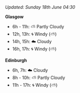 *Updated: Sunday 18th June 04:30*

**Glasgow**

* 6h - 11h: :partly_sunny: Partly Cloudy
* 12h, 13h: :cyclone: Windy (:partly_sunny:)
* 14h, 15h: :cloud: Cloudy
* 16h, 17h: :cyclone: Windy (:partly_sunny:)

**Edinburgh**

* 6h, 7h: :cloud: Cloudy
* 8h - 10h: :partly_sunny: Partly Cloudy
* 11h - 17h: :cyclone: Windy (:partly_sunny:)
